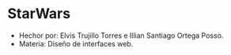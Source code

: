 # StarWars
- Hechor por: Elvis Trujillo Torres e Illian Santiago Ortega Posso.
- Materia: Diseño de interfaces web.